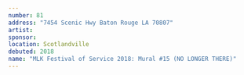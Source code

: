```yaml
---
number: 81
address: "7454 Scenic Hwy Baton Rouge LA 70807"
artist: 
sponsor: 
location: Scotlandville
debuted: 2018
name: "MLK Festival of Service 2018: Mural #15 (NO LONGER THERE)"
---
```

